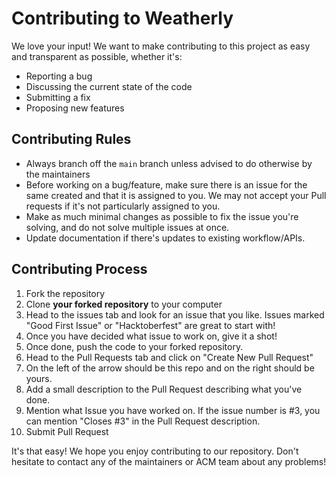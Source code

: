 # Contributing to Weatherly

We love your input! We want to make contributing to this project as easy and transparent as possible, whether it's:

- Reporting a bug
- Discussing the current state of the code
- Submitting a fix
- Proposing new features

## Contributing Rules
- Always branch off the `main` branch unless advised to do otherwise by the maintainers
- Before working on a bug/feature, make sure there is an issue for the same created and that it is assigned to you. We may not accept your Pull requests if it's not particularly assigned to you.
- Make as much minimal changes as possible to fix the issue you're solving, and do not solve multiple issues at once.
- Update documentation if there's updates to existing workflow/APIs.

## Contributing Process
1. Fork the repository
2. Clone **your forked repository** to your computer
3. Head to the issues tab and look for an issue that you like. Issues marked "Good
First Issue" or "Hacktoberfest" are great to start with!
4. Once you have decided what issue to work on, give it a shot!
5. Once done, push the code to your forked repository.
6. Head to the Pull Requests tab and click on "Create New Pull Request"
7. On the left of the arrow should be this repo and on the right should be yours.
8. Add a small description to the Pull Request describing what you've done.
9. Mention what Issue you have worked on. If the issue number is #3, you can mention
"Closes #3" in the Pull Request description.
10. Submit Pull Request

It's that easy! We hope you enjoy contributing to our repository. Don't hesitate to
contact any of the maintainers or ACM team about any problems!
